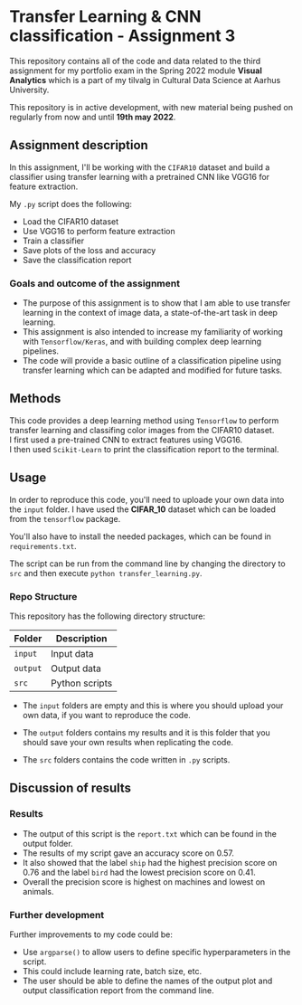 # Transfer Learning & CNN classification - Assignment 3
This repository contains all of the code and data related to the third assignment for my portfolio exam in the Spring 2022 module **Visual Analytics** which is a part 
of my tilvalg in Cultural Data Science at Aarhus University.  

This repository is in active development, with new material being pushed on regularly from now and until **19th may 2022**.


## Assignment description 
In this assignment, I'll be working with the ```CIFAR10``` dataset and build a classifier using transfer learning with a pretrained CNN like VGG16 for feature extraction. 

My ```.py``` script does the following:

- Load the CIFAR10 dataset
- Use VGG16 to perform feature extraction
- Train a classifier 
- Save plots of the loss and accuracy 
- Save the classification report


### Goals and outcome of the assignment
- The purpose of this assignment is to show that I am able to use transfer learning in the context of image data, a state-of-the-art task in deep learning.
- This assignment is also intended to increase my familiarity of working with ```Tensorflow/Keras```, and with building complex deep learning pipelines.
- The code will provide a basic outline of a classification pipeline using transfer learning which can be adapted and modified for future tasks.  


## Methods  
This code provides a deep learning method using ```Tensorflow``` to perform transfer learning and classifing color images from the CIFAR10 dataset.    
I first used a pre-trained CNN to extract features using VGG16.   
I then used ```Scikit-Learn``` to print the classification report to the terminal.


## Usage    
In order to reproduce this code, you'll need to uploade your own data into the ```input``` folder.
I have used the **CIFAR_10** dataset which can be loaded from the ```tensorflow``` package. 

You'll also have to install the needed packages, which can be found in ```requirements.txt```.  

The script can be run from the command line by changing the directory to ```src``` and then execute ```python transfer_learning.py```.


### Repo Structure  
This repository has the following directory structure:  

| **Folder** | **Description** |
| ----------- | ----------- |
| ```input``` | Input data |
| ```output``` | Output data |
| ```src``` | Python scripts |


- The ```input``` folders are empty and this is where you should upload your own data, if you want to reproduce the code.

- The ```output``` folders contains my results and it is this folder that you should save your own results when replicating the code. 

- The ```src``` folders contains the code written in ```.py``` scripts. 


## Discussion of results 
### Results
- The output of this script is the ```report.txt``` which can be found in the output folder.
- The results of my script gave an accuracy score on 0.57. 
- It also showed that the label ```ship``` had the highest precision score on 0.76 and the label ```bird``` had the lowest precision score on 0.41. 
- Overall the precision score is highest on machines and lowest on animals.

### Further development 
Further improvements to my code could be:
-  Use ```argparse()``` to allow users to define specific hyperparameters in the script.
  -  This could include learning rate, batch size, etc.
- The user should be able to define the names of the output plot and output classification report from the command line.
